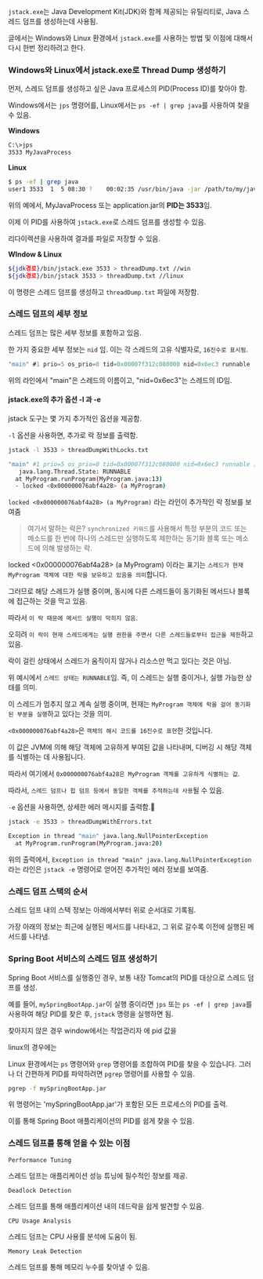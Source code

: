 
`jstack.exe`는 Java Development Kit(JDK)와 함께 제공되는 유틸리티로, Java 스레드 덤프를 생성하는데 사용됨.

글에서는 Windows와 Linux 환경에서 `jstack.exe`를 사용하는 방법 및 이점에 대해서 다시 한번 정리하려고 한다.

### Windows와 Linux에서 jstack.exe로 Thread Dump 생성하기

먼저, 스레드 덤프를 생성하고 싶은 Java 프로세스의 PID(Process ID)를 찾아야 함. 

Windows에서는 `jps` 명령어를, Linux에서는 `ps -ef | grep java`를 사용하여 찾을 수 있음.

**Windows**

```bash
C:\>jps
3533 MyJavaProcess
```

**Linux**

```bash
$ ps -ef | grep java
user1 3533  1  5 08:30 ?    00:02:35 /usr/bin/java -jar /path/to/my/java/application.jar
```

위의 예에서, MyJavaProcess 또는 application.jar의 **PID는 3533**임.

이제 이 PID를 사용하여 `jstack.exe`로 스레드 덤프를 생성할 수 있음. 

리다이렉션을 사용하여 결과를 파일로 저장할 수 있음.

**WIndow & Linux**

```bash
${jdk경로}/bin/jstack.exe 3533 > threadDump.txt //win
${jdk경로}/bin/jstack 3533 > threadDump.txt //linux
```

이 명령은 스레드 덤프를 생성하고 `threadDump.txt` 파일에 저장함.

### 스레드 덤프의 세부 정보

스레드 덤프는 많은 세부 정보를 포함하고 있음. 

한 가지 중요한 세부 정보는 `nid` 임. 이는 각 스레드의 고유 식별자로, `16진수로 표시됨`.

```java
"main" #1 prio=5 os_prio=0 tid=0x00007f312c080000 nid=0x6ec3 runnable [0x00007f312d4f5000]
```

위의 라인에서 "main"은 스레드의 이름이고, "nid=0x6ec3"는 스레드의 ID임.

#### jstack.exe의 추가 옵션  -l 과 -e

jstack 도구는 몇 가지 추가적인 옵션을 제공함.

`-l` 옵션을 사용하면, 추가로 락 정보를 출력함. 

```bash
jstack -l 3533 > threadDumpWithLocks.txt
```

```bash
"main" #1 prio=5 os_prio=0 tid=0x00007f312c080000 nid=0x6ec3 runnable [0x00007f312d4f5000]
   java.lang.Thread.State: RUNNABLE
  at MyProgram.runProgram(MyProgram.java:13)
  - locked <0x000000076abf4a28> (a MyProgram)

```

`locked <0x000000076abf4a28> (a MyProgram)` 라는 라인이 추가적인 락 정보를 보여줌

> 여기서 말하는 락은?
> `synchronized 키워드`를 사용해서 특정 부분의 코드 또는 메소드를 한 번에 하나의 스레드만 실행하도록 제한하는 동기화 블록 또는 메소드에 의해 발생하는 락.

locked <0x000000076abf4a28> (a MyProgram) 이라는 표기는 `스레드가 현재 MyProgram 객체에 대한 락을 보유하고 있음을 의미`합니다. 

그러므로 해당 스레드가 실행 중이며, 동시에 다른 스레드들이 동기화된 메서드나 블록에 접근하는 것을 막고 있음.

따라서 `이 락 때문에 메서드 실행이 막히지 않음`. 

오히려 `이 락이 현재 스레드에게는 실행 권한을 주면서 다른 스레드들로부터 접근을 제한`하고 있음.

락이 걸린 상태에서 스레드가 움직이지 않거나 리소스만 먹고 있다는 것은 아님. 

위 예시에서 `스레드 상태는 RUNNABLE`임. 즉, 이 스레드는 실행 중이거나, 실행 가능한 상태를 의미. 

이 스레드가 멈추지 않고 계속 실행 중이며, 현재는 `MyProgram 객체에 락을 걸어 동기화된 부분을 실행`하고 있다는 것을 의미.
    
`<0x000000076abf4a28>`은 `객체의 해시 코드를 16진수로 표현`한 것입니다. 

이 값은 JVM에 의해 해당 객체에 고유하게 부여된 값을 나타내며, 디버깅 시 해당 객체를 식별하는 데 사용됩니다. 

따라서 여기에서 `0x000000076abf4a28은 MyProgram 객체를 고유하게 식별하는 값`.

따라서, `스레드 덤프나 힙 덤프 등에서 동일한 객체를 추적하는데 사용`될 수 있음.

`-e` 옵션을 사용하면, 상세한 에러 메시지를 출력함.

```bash
jstack -e 3533 > threadDumpWithErrors.txt
```

```bash
Exception in thread "main" java.lang.NullPointerException
  at MyProgram.runProgram(MyProgram.java:20)

```

위의 출력에서, `Exception in thread "main" java.lang.NullPointerException `라는 라인은 `jstack -e` 명령어로 얻어진 추가적인 에러 정보를 보여줌.

### 스레드 덤프 스택의 순서

스레드 덤프 내의 스택 정보는 아래에서부터 위로 순서대로 기록됨. 

가장 아래의 정보는 최근에 실행된 메서드를 나타내고, 그 위로 갈수록 이전에 실행된 메서드를 나타냄.

### Spring Boot 서비스의 스레드 덤프 생성하기

Spring Boot 서비스를 실행중인 경우, 보통 내장 Tomcat의 PID를 대상으로 스레드 덤프를 생성. 

예를 들어, `mySpringBootApp.jar`이 실행 중이라면 `jps` 또는 `ps -ef | grep java`를 사용하여 해당 PID를 찾은 후, `jstack` 명령을 실행하면 됨.

찾아지지 않은 경우 window에서는 작업관리자 에 pid 값을 

linux의 경우에는

Linux 환경에서는 `ps` 명령어와 `grep` 명령어를 조합하여 PID를 찾을 수 있습니다. 그러나 더 간편하게 PID를 파악하려면 `pgrep` 명령어를 사용할 수 있음.

```bash
pgrep -f mySpringBootApp.jar
```

위 명령어는 'mySpringBootApp.jar'가 포함된 모든 프로세스의 PID를 출력. 

이를 통해 Spring Boot 애플리케이션의 PID를 쉽게 찾을 수 있음.

### 스레드 덤프를 통해 얻을 수 있는 이점

`Performance Tuning`

스레드 덤프는 애플리케이션 성능 튜닝에 필수적인 정보를 제공.

`Deadlock Detection`

스레드 덤프를 통해 애플리케이션 내의 데드락을 쉽게 발견할 수 있음.

`CPU Usage Analysis`

스레드 덤프는 CPU 사용률 분석에 도움이 됨.

`Memory Leak Detection`

스레드 덤프를 통해 메모리 누수를 찾아낼 수 있음.
